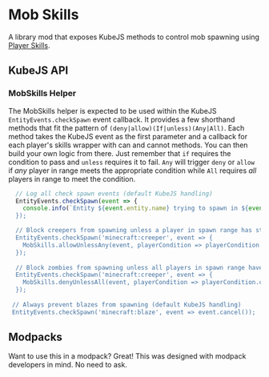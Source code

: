 # Mob Skills

A library mod that exposes KubeJS methods to control mob spawning using [Player Skills](https://github.com/impleri/player-skills).

## KubeJS API

### MobSkills Helper

The MobSkills helper is expected to be used within the KubeJS `EntityEvents.checkSpawn` event callback. It provides a few
shorthand methods that fit the pattern of `(deny|allow)(If|unless)(Any|All)`. Each method takes the KubeJS event as the first
parameter and a callback for each player's skills wrapper with can and cannot methods. You can then build your own logic
from there. Just remember that `if` requires the condition to pass and `unless` requires it to fail. `Any` will trigger
`deny` or `allow` if _any_ player in range meets the appropriate condition while `All` requires _all_ players in range
to meet the condition.

```js
  // Log all check spawn events (default KubeJS handling)
  EntityEvents.checkSpawn(event => {
    console.info(`Entity ${event.entity.name} trying to spawn in ${event.block.dimension} at `${event.block.pos.toShortString()}`);
  });

  // Block creepers from spawning unless a player in spawn range has started the quest
  EntityEvents.checkSpawn('minecraft:creeper', event => {
    MobSkills.allowUnlessAny(event, playerCondition => playerCondition.can('skills:started_quest'));
  });
  
  // Block zombies from spawning unless all players in spawn range have started the quest
  EntityEvents.checkSpawn('minecraft:creeper', event => {
    MobSkills.denyUnlessAll(event, playerCondition => playerCondition.can('skills:started_quest'));
  });
 
 // Always prevent blazes from spawning (default KubeJS handling)
 EntityEvents.checkSpawn('minecraft:blaze', event => event.cancel());
```

## Modpacks

Want to use this in a modpack? Great! This was designed with modpack developers in mind. No need to ask.
